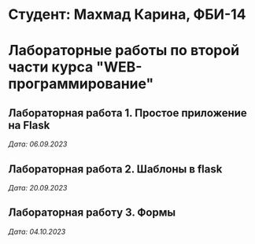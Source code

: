 # Студент: Махмад Карина, ФБИ-14

# Лабораторные работы по второй части курса "WEB-программирование" 

## Лабораторная работа 1. Простое приложение на Flask 

*Дата: 06.09.2023*

## Лабораторная работа 2. Шаблоны в flask

*Дата: 20.09.2023*

## Лабораторная работу 3. Формы

*Дата: 04.10.2023*
